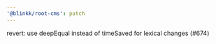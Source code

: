 ```yaml
---
'@blinkk/root-cms': patch
---
```


revert: use deepEqual instead of timeSaved for lexical changes (#674)
